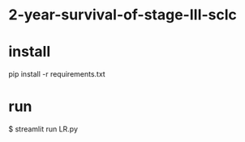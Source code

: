 # 2-year-survival-of-stage-III-sclc
# install
pip install -r requirements.txt
# run
$ streamlit run LR.py
